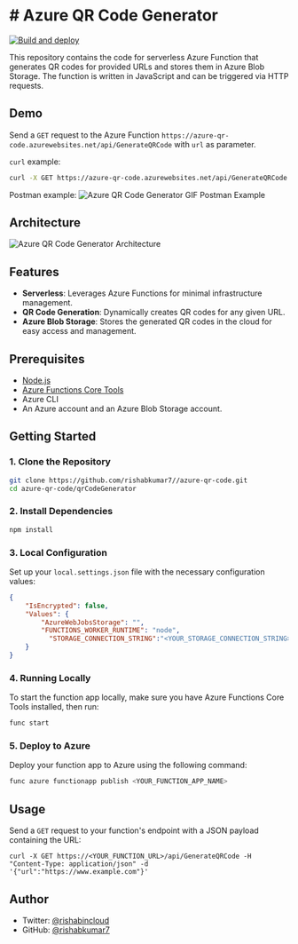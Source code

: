 # # Azure QR Code Generator

[![Build and deploy](https://github.com/rishabkumar7/azure-qr-code/actions/workflows/main_qr-code-generator7.yml/badge.svg)](https://github.com/rishabkumar7/azure-qr-code/actions/workflows/main_qr-code-generator7.yml)

This repository contains the code for serverless Azure Function that generates QR codes for provided URLs and stores them in Azure Blob Storage. The function is written in JavaScript and can be triggered via HTTP requests.

## Demo

Send a `GET` request to the Azure Function `https://azure-qr-code.azurewebsites.net/api/GenerateQRCode` with `url` as parameter.

`curl` example:

``` bash
curl -X GET https://azure-qr-code.azurewebsites.net/api/GenerateQRCode -H "Content-Type: application/json" -d '{"url":"https://www.example.com"}'
```

Postman example:
![Azure QR Code Generator GIF Postman Example](./assets/azure-qr-code.gif)

## Architecture

![Azure QR Code Generator Architecture](./assets/azure-qr-code-architecture.png)

## Features

-   **Serverless**: Leverages Azure Functions for minimal infrastructure management.
-   **QR Code Generation**: Dynamically creates QR codes for any given URL.
-   **Azure Blob Storage**: Stores the generated QR codes in the cloud for easy access and management.

## Prerequisites

-   [Node.js](https://nodejs.org/)
-   [Azure Functions Core Tools](https://learn.microsoft.com/en-us/azure/azure-functions/functions-run-local?tabs=linux%2Cisolated-process%2Cnode-v4%2Cpython-v2%2Chttp-trigger%2Ccontainer-apps&pivots=programming-language-csharp)
-   Azure CLI
-   An Azure account and an Azure Blob Storage account.

## Getting Started

### 1. Clone the Repository

``` bash
git clone https://github.com/rishabkumar7//azure-qr-code.git
cd azure-qr-code/qrCodeGenerator
```

### 2. Install Dependencies

```bash
npm install
```

### 3. Local Configuration

Set up your `local.settings.json` file with the necessary configuration values:

```json
{
    "IsEncrypted": false,
    "Values": {
        "AzureWebJobsStorage": "",
        "FUNCTIONS_WORKER_RUNTIME": "node",
	      "STORAGE_CONNECTION_STRING":"<YOUR_STORAGE_CONNECTION_STRING>"
    }
}
```

### 4. Running Locally

To start the function app locally, make sure you have Azure Functions Core Tools installed, then run:

```bash
func start
```

### 5. Deploy to Azure

Deploy your function app to Azure using the following command:

```bash
func azure functionapp publish <YOUR_FUNCTION_APP_NAME>
```

## Usage

Send a `GET` request to your function's endpoint with a JSON payload containing the URL:

`curl -X GET https://<YOUR_FUNCTION_URL>/api/GenerateQRCode -H "Content-Type: application/json" -d '{"url":"https://www.example.com"}'`

## Author

- Twitter: [@rishabincloud](https://twitter.com/rishabincloud)
- GitHub: [@rishabkumar7](https://github.com/shreyas-channa)

